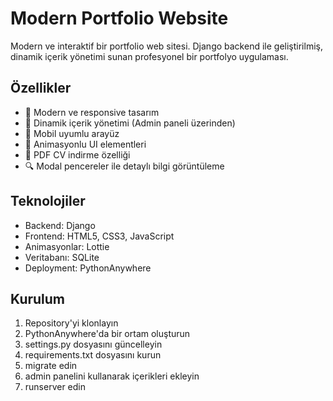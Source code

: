 # Modern Portfolio Website

Modern ve interaktif bir portfolio web sitesi. Django backend ile geliştirilmiş, dinamik içerik yönetimi sunan profesyonel bir portfolyo uygulaması.

## Özellikler

- 🎨 Modern ve responsive tasarım
- 💼 Dinamik içerik yönetimi (Admin paneli üzerinden)
- 📱 Mobil uyumlu arayüz
- 🎯 Animasyonlu UI elementleri
- 📄 PDF CV indirme özelliği
- 🔍 Modal pencereler ile detaylı bilgi görüntüleme

## Teknolojiler

- Backend: Django
- Frontend: HTML5, CSS3, JavaScript
- Animasyonlar: Lottie
- Veritabanı: SQLite
- Deployment: PythonAnywhere

## Kurulum

1. Repository'yi klonlayın
2. PythonAnywhere'da bir ortam oluşturun
3. settings.py dosyasını güncelleyin
4. requirements.txt dosyasını kurun
5. migrate edin
6. admin panelini kullanarak içerikleri ekleyin
7. runserver edin

## 

